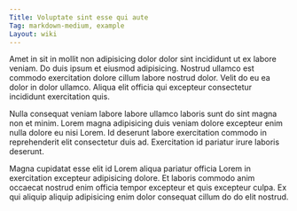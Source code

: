 ```yaml
---
Title: Voluptate sint esse qui aute
Tag: markdown-medium, example
Layout: wiki
---
```

Amet in sit in mollit non adipisicing dolor dolor sint incididunt ut ex labore veniam. Do duis ipsum et eiusmod adipisicing. Nostrud ullamco est commodo exercitation dolore cillum labore nostrud dolor. Velit do eu ea dolor in dolor ullamco. Aliqua elit officia qui excepteur consectetur incididunt exercitation quis.

Nulla consequat veniam labore labore ullamco laboris sunt do sint magna non et minim. Lorem magna adipisicing duis veniam dolore excepteur enim nulla dolore eu nisi Lorem. Id deserunt labore exercitation commodo in reprehenderit elit consectetur duis ad. Exercitation id pariatur irure laboris deserunt.

Magna cupidatat esse elit id Lorem aliqua pariatur officia Lorem in exercitation excepteur adipisicing dolore. Et laboris commodo anim occaecat nostrud enim officia tempor excepteur et quis excepteur culpa. Ex qui aliquip aliquip adipisicing enim dolor consequat cillum do do elit nostrud.